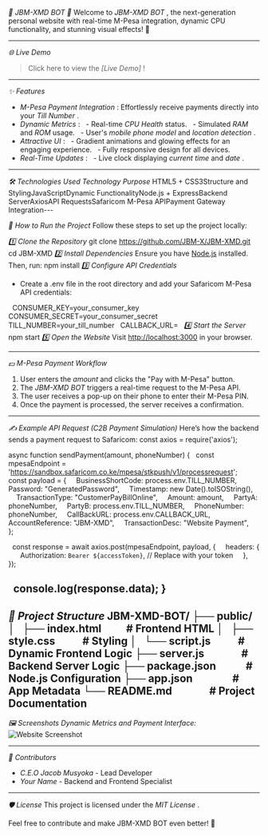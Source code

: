 *🌟 JBM-XMD BOT 🌟*
Welcome to *JBM-XMD BOT* , the next-generation personal website with real-time M-Pesa integration, dynamic CPU functionality, and stunning visual effects! 🚀

---

*🌐 Live Demo*
> Click here to view the *[Live Demo]* !

---

*✨ Features*
- *M-Pesa Payment Integration* : Effortlessly receive payments directly into your *Till Number* .
- *Dynamic Metrics* :
  - Real-time *CPU Health* status.
  - Simulated *RAM* and *ROM* usage.
  - User's *mobile phone model* and *location detection* .
- *Attractive UI* :
  - Gradient animations and glowing effects for an engaging experience.
  - Fully responsive design for all devices.
- *Real-Time Updates* :
  - Live clock displaying *current time* and *date* .

---

*🛠️ Technologies Used*
*Technology* *Purpose* HTML5 + CSS3Structure and StylingJavaScriptDynamic FunctionalityNode.js + ExpressBackend ServerAxiosAPI RequestsSafaricom M-Pesa APIPayment Gateway Integration---

*🚀 How to Run the Project*
Follow these steps to set up the project locally:

*1️⃣ Clone the Repository*
git clone https://github.com/JBM-X/JBM-XMD.git
cd JBM-XMD 
*2️⃣ Install Dependencies*
Ensure you have [Node.js](https://nodejs.org/) installed. Then, run:
npm install
*3️⃣ Configure API Credentials*
- Create a .env file in the root directory and add your Safaricom M-Pesa API credentials:

  CONSUMER_KEY=your_consumer_key
  CONSUMER_SECRET=your_consumer_secret
  TILL_NUMBER=your_till_number 
  CALLBACK_URL=
  
*4️⃣ Start the Server*
npm start
*5️⃣ Open the Website*
Visit [http://localhost:3000](http://localhost:3000) in your browser.

---

*💵 M-Pesa Payment Workflow*
1. User enters the *amount* and clicks the "Pay with M-Pesa" button.
2. The *JBM-XMD BOT* triggers a real-time request to the M-Pesa API.
3. The user receives a pop-up on their phone to enter their M-Pesa PIN.
4. Once the payment is processed, the server receives a confirmation.

---

*✍️ Example API Request (C2B Payment Simulation)*
Here’s how the backend sends a payment request to Safaricom:
const axios = require('axios');

async function sendPayment(amount, phoneNumber) {
  const mpesaEndpoint = 'https://sandbox.safaricom.co.ke/mpesa/stkpush/v1/processrequest';
  const payload = {
    BusinessShortCode: process.env.TILL_NUMBER,
    Password: "GeneratedPassword",
    Timestamp: new Date().toISOString(),
    TransactionType: "CustomerPayBillOnline",
    Amount: amount,
    PartyA: phoneNumber,
    PartyB: process.env.TILL_NUMBER,
    PhoneNumber: phoneNumber,
    CallBackURL: process.env.CALLBACK_URL,
    AccountReference: "JBM-XMD",
    TransactionDesc: "Website Payment",
  };

  const response = await axios.post(mpesaEndpoint, payload, {
    headers: {
      Authorization: `Bearer ${accessToken}`, // Replace with your token
    },
  });

  console.log(response.data);
}
---

*📂 Project Structure*
JBM-XMD-BOT/
├── public/
│   ├── index.html          # Frontend HTML
│   ├── style.css           # Styling
│   └── script.js           # Dynamic Frontend Logic
├── server.js               # Backend Server Logic
├── package.json            # Node.js Configuration
├── app.json                # App Metadata
└── README.md               # Project Documentation
---

*🖼️ Screenshots*
*Dynamic Metrics and Payment Interface:*
![Website Screenshot](https://yourwebsiteurl.com/screenshot.png)

---

*👥 Contributors*
- *C.E.O Jacob Musyoka* - Lead Developer
- *Your Name* - Backend and Frontend Specialist

---

*🛡️ License*
This project is licensed under the *MIT License* .

Feel free to contribute and make JBM-XMD BOT even better! 🌟
